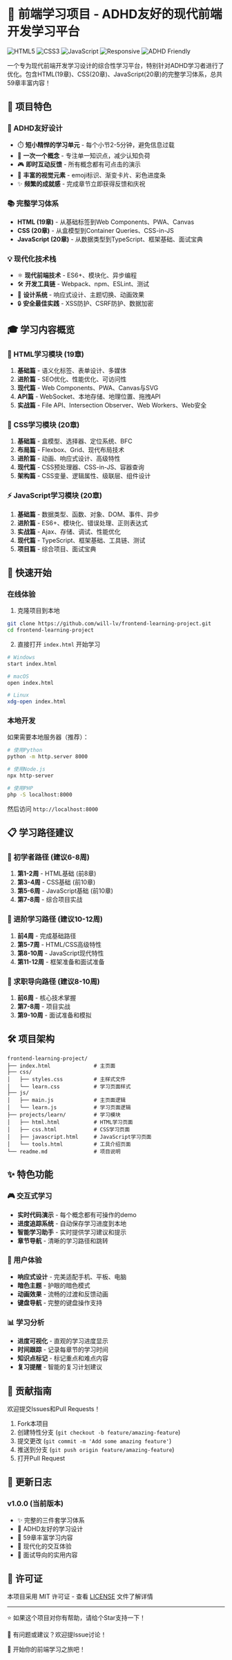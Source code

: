 # 🎯 前端学习项目 - ADHD友好的现代前端开发学习平台

![HTML5](https://img.shields.io/badge/HTML5-E34F26?style=flat-square&logo=html5&logoColor=white)
![CSS3](https://img.shields.io/badge/CSS3-1572B6?style=flat-square&logo=css3&logoColor=white)
![JavaScript](https://img.shields.io/badge/JavaScript-F7DF1E?style=flat-square&logo=javascript&logoColor=black)
![Responsive](https://img.shields.io/badge/Responsive-Design-green?style=flat-square)
![ADHD Friendly](https://img.shields.io/badge/ADHD-Friendly-purple?style=flat-square)

一个专为现代前端开发学习设计的综合性学习平台，特别针对ADHD学习者进行了优化。包含HTML(19章)、CSS(20章)、JavaScript(20章)的完整学习体系，总共59章丰富内容！

## 🌟 项目特色

### 🧠 ADHD友好设计
- ⏱️ **短小精悍的学习单元** - 每个小节2-5分钟，避免信息过载
- 🎯 **一次一个概念** - 专注单一知识点，减少认知负荷
- 🎮 **即时互动反馈** - 所有概念都有可点击的演示
- 🌈 **丰富的视觉元素** - emoji标识、渐变卡片、彩色进度条
- ✨ **频繁的成就感** - 完成章节立即获得反馈和庆祝

### 📚 完整学习体系
- **HTML (19章)** - 从基础标签到Web Components、PWA、Canvas
- **CSS (20章)** - 从盒模型到Container Queries、CSS-in-JS
- **JavaScript (20章)** - 从数据类型到TypeScript、框架基础、面试宝典

### 💡 现代化技术栈
- ⚛️ **现代前端技术** - ES6+、模块化、异步编程
- 🛠️ **开发工具链** - Webpack、npm、ESLint、测试
- 🎨 **设计系统** - 响应式设计、主题切换、动画效果
- 🔒 **安全最佳实践** - XSS防护、CSRF防护、数据加密

## 🎓 学习内容概览

### 📄 HTML学习模块 (19章)
1. **基础篇** - 语义化标签、表单设计、多媒体
2. **进阶篇** - SEO优化、性能优化、可访问性
3. **现代篇** - Web Components、PWA、Canvas与SVG
4. **API篇** - WebSocket、本地存储、地理位置、拖拽API
5. **实战篇** - File API、Intersection Observer、Web Workers、Web安全

### 🎨 CSS学习模块 (20章)
1. **基础篇** - 盒模型、选择器、定位系统、BFC
2. **布局篇** - Flexbox、Grid、现代布局技术
3. **进阶篇** - 动画、响应式设计、高级特性
4. **现代篇** - CSS预处理器、CSS-in-JS、容器查询
5. **架构篇** - CSS变量、逻辑属性、级联层、组件设计

### ⚡ JavaScript学习模块 (20章)
1. **基础篇** - 数据类型、函数、对象、DOM、事件、异步
2. **进阶篇** - ES6+、模块化、错误处理、正则表达式
3. **实战篇** - Ajax、存储、调试、性能优化
4. **现代篇** - TypeScript、框架基础、工具链、测试
5. **项目篇** - 综合项目、面试宝典

## 🚀 快速开始

### 在线体验
1. 克隆项目到本地
```bash
git clone https://github.com/will-lv/frontend-learning-project.git
cd frontend-learning-project
```

2. 直接打开 `index.html` 开始学习
```bash
# Windows
start index.html

# macOS  
open index.html

# Linux
xdg-open index.html
```

### 本地开发
如果需要本地服务器（推荐）：
```bash
# 使用Python
python -m http.server 8000

# 使用Node.js
npx http-server

# 使用PHP
php -S localhost:8000
```

然后访问 `http://localhost:8000`

## 📋 学习路径建议

### 🎯 初学者路径 (建议6-8周)
1. **第1-2周** - HTML基础 (前8章)
2. **第3-4周** - CSS基础 (前10章) 
3. **第5-6周** - JavaScript基础 (前10章)
4. **第7-8周** - 综合项目实战

### 🚀 进阶学习路径 (建议10-12周)
1. **前4周** - 完成基础路径
2. **第5-7周** - HTML/CSS高级特性
3. **第8-10周** - JavaScript现代特性
4. **第11-12周** - 框架准备和面试准备

### 💼 求职导向路径 (建议8-10周)
1. **前6周** - 核心技术掌握
2. **第7-8周** - 项目实战
3. **第9-10周** - 面试准备和模拟

## 🛠️ 项目架构

```
frontend-learning-project/
├── index.html              # 主页面
├── css/                    
│   ├── styles.css          # 主样式文件  
│   └── learn.css           # 学习页面样式
├── js/
│   ├── main.js             # 主页面逻辑
│   └── learn.js            # 学习页面逻辑
├── projects/learn/         # 学习模块
│   ├── html.html           # HTML学习页面
│   ├── css.html            # CSS学习页面
│   ├── javascript.html     # JavaScript学习页面
│   └── tools.html          # 工具介绍页面
└── readme.md               # 项目说明
```

## ✨ 特色功能

### 🎮 交互式学习
- **实时代码演示** - 每个概念都有可操作的demo
- **进度追踪系统** - 自动保存学习进度到本地
- **智能学习助手** - 实时提供学习建议和提示
- **章节导航** - 清晰的学习路径和跳转

### 🎨 用户体验
- **响应式设计** - 完美适配手机、平板、电脑
- **暗色主题** - 护眼的暗色模式
- **动画效果** - 流畅的过渡和反馈动画
- **键盘导航** - 完整的键盘操作支持

### 📊 学习分析
- **进度可视化** - 直观的学习进度显示
- **时间跟踪** - 记录每章节的学习时间
- **知识点标记** - 标记重点和难点内容
- **复习提醒** - 智能的复习计划建议

## 🤝 贡献指南

欢迎提交Issues和Pull Requests！

1. Fork本项目
2. 创建特性分支 (`git checkout -b feature/amazing-feature`)
3. 提交更改 (`git commit -m 'Add some amazing feature'`)
4. 推送到分支 (`git push origin feature/amazing-feature`)
5. 打开Pull Request

## 📝 更新日志

### v1.0.0 (当前版本)
- ✨ 完整的三件套学习体系
- 🧠 ADHD友好的学习设计
- 🎯 59章丰富学习内容
- 🚀 现代化的交互体验
- 💼 面试导向的实用内容

## 📄 许可证

本项目采用 MIT 许可证 - 查看 [LICENSE](LICENSE) 文件了解详情


---

⭐ 如果这个项目对你有帮助，请给个Star支持一下！

💬 有问题或建议？欢迎提Issue讨论！

🚀 开始你的前端学习之旅吧！
